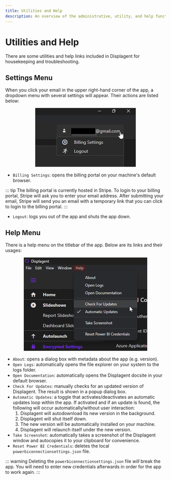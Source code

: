 ```yaml
---
title: Utilities and Help
description: An overview of the administrative, utility, and help functions found inside of Displagent.
---
```


# Utilities and Help

There are some utilities and help links included in Displagent for housekeeping and troubleshooting.

## Settings Menu

When you click your email in the upper right-hand corner of the app, a dropdown menu with several settings will appear. Their actions are listed below:

<p align="center">
    <img src="./settings-dropdown-menu.png" />
</p>

* `Billing Settings`: opens the billing portal on your machine's default browser.

::: tip
The billing portal is currently hosted in Stripe. To login to your billing portal, Stripe will ask you to enter your email address. After submitting your email, Stripe will send you an email with a temporary link that you can click to login to the billing portal.
:::

* `Logout`: logs you out of the app and shuts the app down.

## Help Menu

There is a help menu on the titlebar of the app. Below are its links and their usages:

<p align="center">
    <img src="./titlebar-help-menu.png" />
</p>

* `About`: opens a dialog box with metadata about the app (e.g. version).
* `Open Logs`: automatically opens the file explorer on your system to the logs folder.
* `Open Documentation`: automatically opens the Displagent docsite in your default browser.
* `Check For Updates`: manually checks for an updated version of Displagent. The result is shown in a popup dialog box.
* `Automatic Updates`: a toggle that activates/deactivates an automatic updates loop within the app. If activated and if an update is found, the following will occur automatically/without user interaction:
    1. Displagent will autodownload its new version in the background.
    2. Displagent will shut itself down.
    3. The new version will be automatically installed on your machine.
    4. Displagent will relaunch itself under the new version.
* `Take Screenshot`: automatically takes a screenshot of the Displagent window and autocopies it to your clipboard for convenience.
* `Reset Power BI Credentials`: deletes the local `powerbiconnectionsettings.json` file.

::: warning
Deleting the `powerbiconnectionsettings.json` file *will* break the app. You will need to enter new credentials afterwards in order for the app to work again.
:::